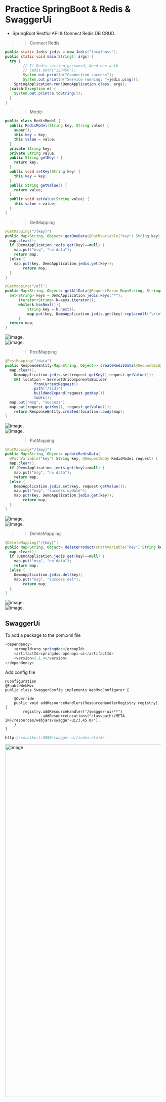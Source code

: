 # Practice SpringBoot & Redis & SwaggerUi

* SpringBoot Restful API & Connect Redis DB CRUD. 
>>Connect Redis   
```java
public static Jedis jedis = new Jedis("localhost");
public static void main(String[] args) {
  try {
        // If Redis setting password, Need use auth
        // jedis.auth("123456"); 
        System.out.println("Connection success");
        System.out.println("Service running: "+jedis.ping());
    SpringApplication.run(DemoApplication.class, args);
  }catch(Exception e) {
    System.out.print(e.toString());
  }
}
```

>>Model  
```java
public class RedisModel {
  public RedisModel(String key, String value) {
    super();
    this.key = key;
    this.value = value;
  }
  private String key;
  private String value;
  public String getKey() {
    return key;
  }
  public void setKey(String key) {
    this.key = key;
  }
  public String getValue() {
    return value;
  }
  public void setValue(String value) {
    this.value = value;
  }
}
```
  
>>GetMapping  
```java
@GetMapping("/{key}")
public Map<String, Object> getOneData(@PathVariable("key") String key) {
  map.clear();
  if (DemoApplication.jedis.get(key)==null) {
    map.put("msg", "no data");
    return map;
  }else {
    map.put(key, DemoApplication.jedis.get(key));
        return map;
  }
}
```
```java
@GetMapping("/all")
public Map<String, Object> getAllData(@RequestParam Map<String, String> allParams) {
  Set<String> keys = DemoApplication.jedis.keys("*"); 
      Iterator<String> k=keys.iterator();
      while(k.hasNext()){   
          String key = k.next();   
          map.put(key, DemoApplication.jedis.get(key).replaceAll("\r\n", ""));
      }
  return map;
}
```

![image](demo_img/get.png?raw=true).  
![image](demo_img/get_db.png?raw=true).  
  
>>PostMapping  
```java
@PostMapping("/data")
public ResponseEntity<Map<String, Object>> createRedisData(@RequestBody RedisModel request) {
  map.clear();
    DemoApplication.jedis.set(request.getKey(),request.getValue());
    URI location = ServletUriComponentsBuilder
            .fromCurrentRequest()
            .path("/{id}")
            .buildAndExpand(request.getKey())
            .toUri();
  map.put("msg", "success");
  map.put(request.getKey(), request.getValue());
    return ResponseEntity.created(location).body(map);
}
```
![image](demo_img/post_.png?raw=true).  
![image](demo_img/post_db.png?raw=true).  
  
>>PutMapping  
```java
@PutMapping("/{key}")
public Map<String, Object> updateRedisData(
  @PathVariable("key") String key, @RequestBody RedisModel request) {
  map.clear();
  if (DemoApplication.jedis.get(key)==null) {
    map.put("msg", "no data");
    return map;
  }else {
    DemoApplication.jedis.set(key, request.getValue());
    map.put("msg", "success update");
    map.put(key, DemoApplication.jedis.get(key));
        return map;
  }
}
```

![image](demo_img/put.png?raw=true).  
![image](demo_img/put_db.png?raw=true).  
  
>>DeleteMapping  
```java
@DeleteMapping("/{key}")
public Map<String, Object> deleteProduct(@PathVariable("key") String key) {
  map.clear();
  if (DemoApplication.jedis.get(key)==null) {
    map.put("msg", "no data");
    return map;
  }else {
    DemoApplication.jedis.del(key);
    map.put("msg", "success del");
        return map;
  }
}
```

![image](demo_img/del.png?raw=true).  
![image](demo_img/del_db.png?raw=true).  


## SwaggerUi  
To add a package to the pom.xml file
```java
<dependency>
    <groupId>org.springdoc</groupId>
    <artifactId>springdoc-openapi-ui</artifactId>
    <version>2.1.4</version>
</dependency>
```
Add config file
```url
@Configuration
@EnableWebMvc
public class SwaggerConfig implements WebMvcConfigurer {

    @Override
    public void addResourceHandlers(ResourceHandlerRegistry registry) {
        registry.addResourceHandler("/swagger-ui/**")
                .addResourceLocations("classpath:/META-INF/resources/webjars/swagger-ui/3.45.0/");
    }
}
```
```java
http://localhost:8080/swagger-ui/index.html#/
```
<img width="1142" alt="image" src="https://github.com/ericzhou919/SpringbootApi-Redis-SwaggerUi/assets/77151742/58d40910-c896-43eb-9197-bd130576f059">

